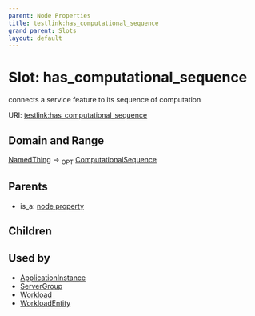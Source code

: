 ```yaml
---
parent: Node Properties
title: testlink:has_computational_sequence
grand_parent: Slots
layout: default
---
```


# Slot: has_computational_sequence


connects a service feature to its sequence of computation

URI: [testlink:has_computational_sequence](https://w3id.org/testlink/vocab/has_computational_sequence)

## Domain and Range

[NamedThing](NamedThing.md) ->  <sub>OPT</sub> [ComputationalSequence](types/ComputationalSequence.md)

## Parents

 *  is_a: [node property](node_property.md)

## Children


## Used by

 * [ApplicationInstance](ApplicationInstance.md)
 * [ServerGroup](ServerGroup.md)
 * [Workload](Workload.md)
 * [WorkloadEntity](WorkloadEntity.md)
